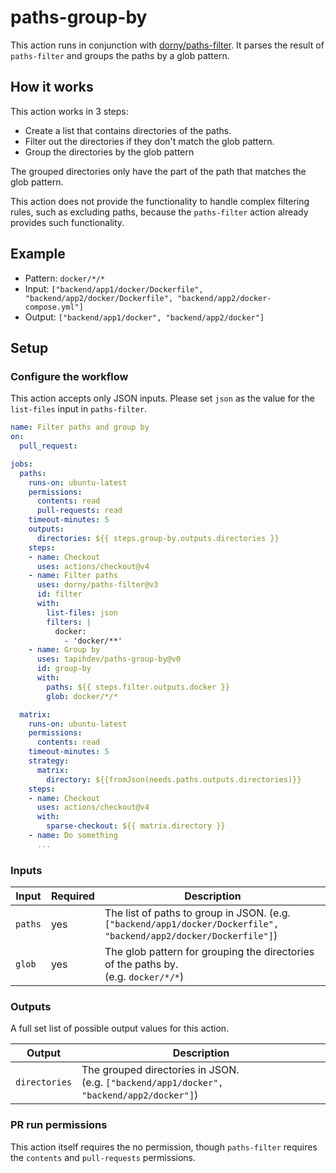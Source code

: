 # paths-group-by

This action runs in conjunction with
[dorny/paths-filter](https://github.com/dorny/paths-filter). It parses the
result of `paths-filter` and groups the paths by a glob pattern.

## How it works

This action works in 3 steps:

- Create a list that contains directories of the paths.
- Filter out the directories if they don't match the glob pattern.
- Group the directories by the glob pattern

The grouped directories only have the part of the path that matches the glob
pattern.

This action does not provide the functionality to handle complex filtering
rules, such as excluding paths, because the `paths-filter` action already
provides such functionality.

## Example

- Pattern: `docker/*/*`
- Input:
  `["backend/app1/docker/Dockerfile", "backend/app2/docker/Dockerfile", "backend/app2/docker-compose.yml"]`
- Output: `["backend/app1/docker", "backend/app2/docker"]`

## Setup

### Configure the workflow

This action accepts only JSON inputs. Please set `json` as the value for the
`list-files` input in `paths-filter`.

```yaml
name: Filter paths and group by
on:
  pull_request:

jobs:
  paths:
    runs-on: ubuntu-latest
    permissions:
      contents: read
      pull-requests: read
    timeout-minutes: 5
    outputs:
      directories: ${{ steps.group-by.outputs.directories }}
    steps:
    - name: Checkout
      uses: actions/checkout@v4
    - name: Filter paths
      uses: dorny/paths-filter@v3
      id: filter
      with:
        list-files: json
        filters: |
          docker:
            - 'docker/**'
    - name: Group by
      uses: tapihdev/paths-group-by@v0
      id: group-by
      with:
        paths: ${{ steps.filter.outputs.docker }}
        glob: docker/*/*

  matrix:
    runs-on: ubuntu-latest
    permissions:
      contents: read
    timeout-minutes: 5
    strategy:
      matrix:
        directory: ${{fromJson(needs.paths.outputs.directories)}}
    steps:
    - name: Checkout
      uses: actions/checkout@v4
      with:
        sparse-checkout: ${{ matrix.directory }}
    - name: Do something
      ...
```

### Inputs

| **Input** | **Required** | **Description**                                                                                                   |
| --------- | ------------ | ----------------------------------------------------------------------------------------------------------------- |
| `paths`   | yes          | The list of paths to group in JSON. (e.g. `["backend/app1/docker/Dockerfile", "backend/app2/docker/Dockerfile"]`) |
| `glob`    | yes          | The glob pattern for grouping the directories of the paths by.<br/>(e.g. `docker/*/*`)                            |

### Outputs

A full set list of possible output values for this action.

| **Output**    | **Description**                                                                              |
| ------------- | -------------------------------------------------------------------------------------------- |
| `directories` | The grouped directories in JSON.<br/>(e.g. `["backend/app1/docker", "backend/app2/docker"]`) |

### PR run permissions

This action itself requires the no permission, though `paths-filter` requires
the `contents` and `pull-requests` permissions.
